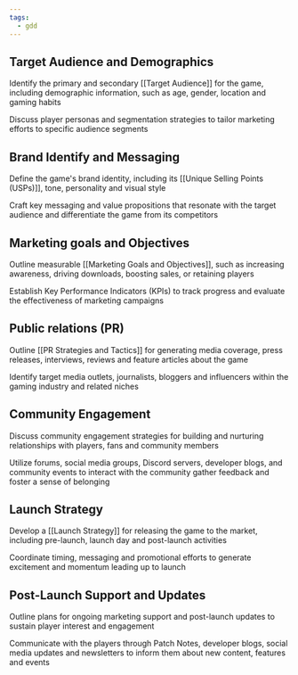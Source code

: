 ```yaml
---
tags:
  - gdd
---
```

## Target Audience and Demographics
Identify the primary and secondary [[Target Audience]] for the game, including demographic information, such as age, gender, location and gaming habits

Discuss player personas and segmentation strategies to tailor marketing efforts to specific audience segments

## Brand Identify and Messaging
Define the game's brand identity, including its [[Unique Selling Points (USPs)]], tone, personality and visual style

Craft key messaging and value propositions that resonate with the target audience and differentiate the game from its competitors

## Marketing goals and Objectives
Outline measurable [[Marketing Goals and Objectives]], such as increasing awareness, driving downloads, boosting sales, or retaining players

Establish Key Performance Indicators (KPIs) to track progress and evaluate the effectiveness of marketing campaigns

## Public relations (PR)
Outline [[PR Strategies and Tactics]] for generating media coverage, press releases, interviews, reviews and feature articles about the game

Identify target media outlets, journalists, bloggers and influencers within the gaming industry and related niches

## Community Engagement
Discuss community engagement strategies for building and nurturing relationships with players, fans and community members

Utilize forums, social media groups, Discord servers, developer blogs, and community events to interact with the community gather feedback and foster a sense of belonging

## Launch Strategy
Develop a [[Launch Strategy]] for releasing the game to the market, including pre-launch, launch day and post-launch activities

Coordinate timing, messaging and promotional efforts to generate excitement and momentum leading up to launch
## Post-Launch Support and Updates
Outline plans for ongoing marketing support and post-launch updates to sustain player interest and engagement

Communicate with the players through Patch Notes, developer blogs, social media updates and newsletters to inform them about new content, features and events